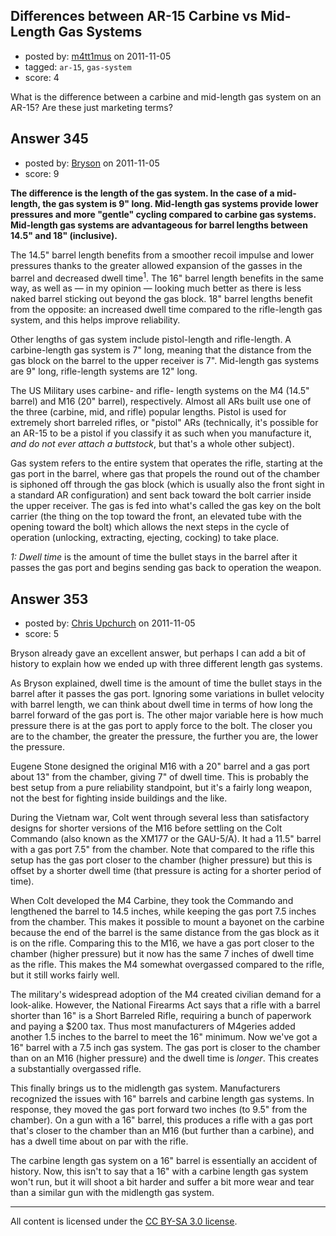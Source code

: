## Differences between AR-15 Carbine vs Mid-Length Gas Systems

- posted by: [m4tt1mus](https://stackexchange.com/users/-1/100-m4tt1mus) on 2011-11-05
- tagged: `ar-15`, `gas-system`
- score: 4

<p>What is the difference between a carbine and mid-length gas system on an AR-15? Are these just marketing terms?</p>



## Answer 345

- posted by: [Bryson](https://stackexchange.com/users/-1/32-bryson) on 2011-11-05
- score: 9

<p><strong>The difference is the length of the gas system. In the case of a mid-length, the gas system is 9" long. Mid-length gas systems provide lower pressures and more "gentle" cycling compared to carbine gas systems. Mid-length gas systems are advantageous for barrel lengths between 14.5" and 18" (inclusive).</strong></p>

<p>The 14.5" barrel length benefits from a smoother recoil impulse and lower pressures thanks to the greater allowed expansion of the gasses in the barrel and decreased dwell time<sup>1</sup>. The 16" barrel length benefits in the same way, as well as — in my opinion — looking much better as there is less naked barrel sticking out beyond the gas block. 18" barrel lengths benefit from the opposite: an increased dwell time compared to the rifle-length gas system, and this helps improve reliability.</p>

<p>Other lengths of gas system include pistol-length and rifle-length. A carbine-length gas system is 7" long, meaning that the distance from the gas block on the barrel to the upper receiver is 7". Mid-length gas systems are 9" long, rifle-length systems are 12" long.</p>

<p>The US Military uses carbine- and rifle- length systems on the M4 (14.5" barrel) and M16 (20" barrel), respectively. Almost all ARs built use one of the three (carbine, mid, and rifle) popular lengths. Pistol is used for extremely short barreled rifles, or "pistol" ARs (technically, it's possible for an AR-15 to be a pistol if you classify it as such when you manufacture it, <em>and do not ever attach a buttstock</em>, but that's a whole other subject).</p>

<p>Gas system refers to the entire system that operates the rifle, starting at the gas port in the barrel, where gas that propels the round out of the chamber is siphoned off through the gas block (which is usually also the front sight in a standard AR configuration) and sent back toward the bolt carrier inside the upper receiver. The gas is fed into what's called the gas key on the bolt carrier (the thing on the top toward the front, an elevated tube with the opening toward the bolt) which allows the next steps in the cycle of operation (unlocking, extracting, ejecting, cocking) to take place.</p>

<p><em>1: Dwell time</em> is the amount of time the bullet stays in the barrel after it passes the gas port and begins sending gas back to operation the weapon.</p>



## Answer 353

- posted by: [Chris Upchurch](https://stackexchange.com/users/-1/79-chris-upchurch) on 2011-11-05
- score: 5

<p>Bryson already gave an excellent answer, but perhaps I can add a bit of history to explain how we ended up with three different length gas systems.  </p>

<p>As Bryson explained, dwell time is the amount of time the bullet stays in the barrel after it passes the gas port.  Ignoring some variations in bullet velocity with barrel length, we can think about dwell time in terms of how long the barrel forward of the gas port is.  The other major variable here is how much pressure there is at the gas port to apply force to the bolt.  The closer you are to the chamber, the greater the pressure, the further you are, the lower the pressure.</p>

<p>Eugene Stone designed the original M16 with a 20" barrel and a gas port about 13" from the chamber, giving 7" of dwell time.  This is probably the best setup from a pure reliability standpoint, but it's a fairly long weapon, not the best for fighting inside buildings and the like.  </p>

<p>During the Vietnam war, Colt went through several less than satisfactory designs for shorter versions of the M16 before settling on the Colt Commando (also known as the XM177 or the GAU-5/A).  It had a 11.5" barrel with a gas port 7.5" from the chamber.  Note that compared to the rifle this setup has the gas port closer to the chamber (higher pressure) but this is offset by a shorter dwell time (that pressure is acting for a shorter period of time).  </p>

<p>When Colt developed the M4 Carbine, they took the Commando and lengthened the barrel to 14.5 inches, while keeping the gas port 7.5 inches from the chamber.  This makes it possible to mount a bayonet on the carbine because the end of the barrel is the same distance from the gas block as it is on the rifle.  Comparing this to the M16, we have a gas port closer to the chamber (higher pressure) but it now has the same 7 inches of dwell time as the rifle.  This makes the M4 somewhat overgassed compared to the rifle, but it still works fairly well.</p>

<p>The military's widespread adoption of the M4 created civilian demand for a look-alike.  However, the National Firearms Act says that a rifle with a barrel shorter than 16" is a Short Barreled Rifle, requiring a bunch of paperwork and paying a $200 tax.  Thus most manufacturers of M4geries added another 1.5 inches to the barrel to meet the 16" minimum.  Now we've got a 16" barrel with a 7.5 inch gas system.  The gas port is closer to the chamber than on an M16 (higher pressure) and the dwell time is <em>longer</em>.  This creates a substantially overgassed rifle.  </p>

<p>This finally brings us to the midlength gas system.  Manufacturers recognized the issues with 16" barrels and carbine length gas systems.  In response, they moved the gas port forward two inches (to 9.5" from the chamber).  On a gun with a 16" barrel, this produces a rifle with a gas port that's closer to the chamber than an M16 (but further than a carbine), and has a dwell time about on par with the rifle.</p>

<p>The carbine length gas system on a 16" barrel is essentially an accident of history.  Now, this isn't to say that a 16" with a carbine length gas system won't run, but it will shoot a bit harder and suffer a bit more wear and tear than a similar gun with the midlength gas system.</p>




---

All content is licensed under the [CC BY-SA 3.0 license](https://creativecommons.org/licenses/by-sa/3.0/).
